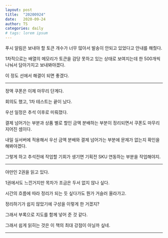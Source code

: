 ```yaml
---
layout: post
title:  "20200924"
date:   2020-09-24
author: TS
categories: daily
# tags: lorem ipsum
---
```


푸시 알림은 보내야 할 토큰 개수가 너무 많아서 발송이 안되고 있었다고 안내를 해줬다.

1차적으로는 배열의 메모리가 토큰을 감당 못하고 있는 상태로 보여지는데 한 500개씩 나눠서 담아가지고 보내봐야겠다.

이 정도 선에서 해결이 되면 좋겠다.

---

정액 쿠폰은 이제 마무리 단계다.

회의도 했고, 1차 테스트는 끝이 났다.

우선 일정은 추석 이후로 미뤄졌다.

결제 넘어가는 부분과 상품 별로 할인 금액 분배하는 부분이 정리되면서 쿠폰도 마무리 지어진 셈이다.

내일 실서버에 적용해서 우선 금액 분배와 결제 넘어가는 부분에 문제가 없는지 확인을 해봐야겠다.

그렇게 하고 추석전에 작업할 기회가 생기면 기획전 SKU 연동하는 부분을 작업해야지.

---

야만인 2권을 읽고 있다.

1권에서도 느낀거지만 목차가 조금은 두서 없지 않나 싶다.

시간의 흐름에 따라 정리가 되는 듯 싶다가도 뭔가 거슬러 올라가고.

정리하기가 쉽지 않았기에 구성을 이렇게 한 거겠지?

그래서 부록으로 지도를 함께 넣어 준 것 같다.

그래서 쉽게 읽히는 것은 이 책의 최대 강점이 아닐까 싶네.

---
